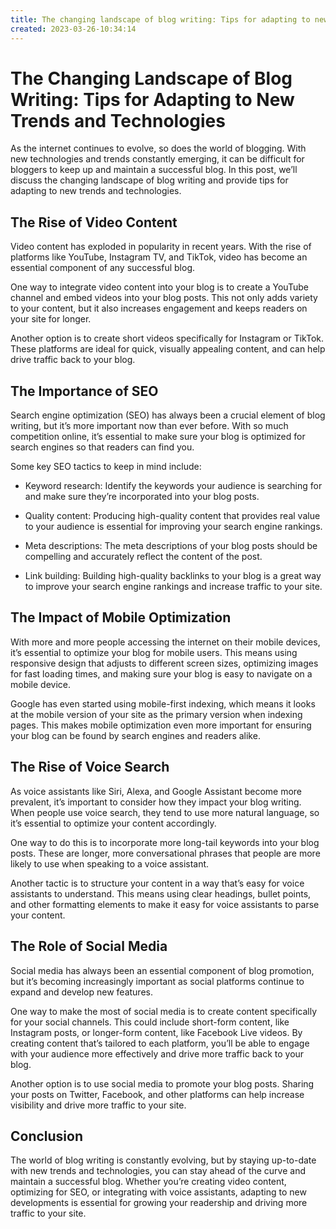 ```yaml
---
title: The changing landscape of blog writing: Tips for adapting to new trends and technologies44
created: 2023-03-26-10:34:14
---
```


# The Changing Landscape of Blog Writing: Tips for Adapting to New Trends and Technologies

As the internet continues to evolve, so does the world of blogging. With new technologies and trends constantly emerging, it can be difficult for bloggers to keep up and maintain a successful blog. In this post, we’ll discuss the changing landscape of blog writing and provide tips for adapting to new trends and technologies.

## The Rise of Video Content

Video content has exploded in popularity in recent years. With the rise of platforms like YouTube, Instagram TV, and TikTok, video has become an essential component of any successful blog.

One way to integrate video content into your blog is to create a YouTube channel and embed videos into your blog posts. This not only adds variety to your content, but it also increases engagement and keeps readers on your site for longer.

Another option is to create short videos specifically for Instagram or TikTok. These platforms are ideal for quick, visually appealing content, and can help drive traffic back to your blog.

## The Importance of SEO

Search engine optimization (SEO) has always been a crucial element of blog writing, but it’s more important now than ever before. With so much competition online, it’s essential to make sure your blog is optimized for search engines so that readers can find you.

Some key SEO tactics to keep in mind include:

- Keyword research: Identify the keywords your audience is searching for and make sure they’re incorporated into your blog posts.

- Quality content: Producing high-quality content that provides real value to your audience is essential for improving your search engine rankings.

- Meta descriptions: The meta descriptions of your blog posts should be compelling and accurately reflect the content of the post.

- Link building: Building high-quality backlinks to your blog is a great way to improve your search engine rankings and increase traffic to your site.

## The Impact of Mobile Optimization

With more and more people accessing the internet on their mobile devices, it’s essential to optimize your blog for mobile users. This means using responsive design that adjusts to different screen sizes, optimizing images for fast loading times, and making sure your blog is easy to navigate on a mobile device.

Google has even started using mobile-first indexing, which means it looks at the mobile version of your site as the primary version when indexing pages. This makes mobile optimization even more important for ensuring your blog can be found by search engines and readers alike.

## The Rise of Voice Search

As voice assistants like Siri, Alexa, and Google Assistant become more prevalent, it’s important to consider how they impact your blog writing. When people use voice search, they tend to use more natural language, so it’s essential to optimize your content accordingly.

One way to do this is to incorporate more long-tail keywords into your blog posts. These are longer, more conversational phrases that people are more likely to use when speaking to a voice assistant.

Another tactic is to structure your content in a way that’s easy for voice assistants to understand. This means using clear headings, bullet points, and other formatting elements to make it easy for voice assistants to parse your content.

## The Role of Social Media

Social media has always been an essential component of blog promotion, but it’s becoming increasingly important as social platforms continue to expand and develop new features.

One way to make the most of social media is to create content specifically for your social channels. This could include short-form content, like Instagram posts, or longer-form content, like Facebook Live videos. By creating content that’s tailored to each platform, you’ll be able to engage with your audience more effectively and drive more traffic back to your blog.

Another option is to use social media to promote your blog posts. Sharing your posts on Twitter, Facebook, and other platforms can help increase visibility and drive more traffic to your site.

## Conclusion

The world of blog writing is constantly evolving, but by staying up-to-date with new trends and technologies, you can stay ahead of the curve and maintain a successful blog. Whether you’re creating video content, optimizing for SEO, or integrating with voice assistants, adapting to new developments is essential for growing your readership and driving more traffic to your site.
